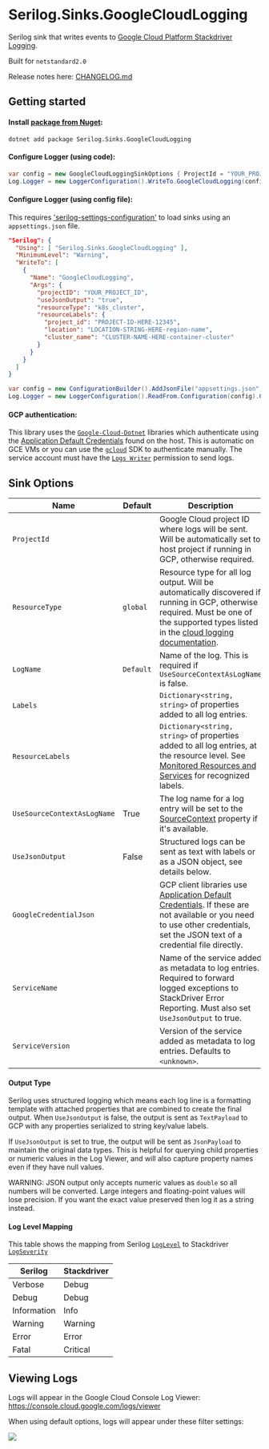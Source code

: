 # Serilog.Sinks.GoogleCloudLogging

Serilog sink that writes events to [Google Cloud Platform Stackdriver Logging](https://cloud.google.com/logging/). 

Built for `netstandard2.0` 

Release notes here: [CHANGELOG.md](CHANGELOG.md)

## Getting started

#### Install [package from Nuget](https://www.nuget.org/packages/Serilog.Sinks.GoogleCloudLogging/):

```
dotnet add package Serilog.Sinks.GoogleCloudLogging
```

#### Configure Logger (using code):

```csharp
var config = new GoogleCloudLoggingSinkOptions { ProjectId = "YOUR_PROJECT_ID", UseJsonOutput = true };
Log.Logger = new LoggerConfiguration().WriteTo.GoogleCloudLogging(config).CreateLogger();
```

#### Configure Logger (using config file):

This requires ['serilog-settings-configuration'](https://github.com/serilog/serilog-settings-configuration) to load sinks using an `appsettings.json` file.

```json
"Serilog": {
  "Using": [ "Serilog.Sinks.GoogleCloudLogging" ],
  "MinimumLevel": "Warning",
  "WriteTo": [
    {
      "Name": "GoogleCloudLogging",
      "Args": {
        "projectID": "YOUR_PROJECT_ID",
        "useJsonOutput": "true",
        "resourceType": "k8s_cluster",
        "resourceLabels": {
          "project_id": "PROJECT-ID-HERE-12345",
          "location": "LOCATION-STRING-HERE-region-name",
          "cluster_name": "CLUSTER-NAME-HERE-container-cluster"
        }
      }
    }
  ]
}
```
```csharp
var config = new ConfigurationBuilder().AddJsonFile("appsettings.json", optional: true, reloadOnChange: true).Build();
Log.Logger = new LoggerConfiguration().ReadFrom.Configuration(config).CreateLogger();
```

#### GCP authentication:

This library uses the [`Google-Cloud-Dotnet`](https://googleapis.github.io/google-cloud-dotnet/) libraries which authenticate using the [Application Default Credentials](https://cloud.google.com/docs/authentication/production#providing_credentials_to_your_application) found on the host. This is automatic on GCE VMs or you can use the [`gcloud`](https://cloud.google.com/sdk/) SDK to authenticate manually. The service account must have the [`Logs Writer`](https://cloud.google.com/logging/docs/access-control) permission to send logs.

## Sink Options

Name | Default | Description
---- | ------- | -----------
`ProjectId` | | Google Cloud project ID where logs will be sent. Will be automatically set to host project if running in GCP, otherwise required.  
`ResourceType` | `global` | Resource type for all log output. Will be automatically discovered if running in GCP, otherwise required. Must be one of the supported types listed in the  [cloud logging documentation](https://cloud.google.com/logging/docs/api/v2/resource-list).
`LogName` | `Default` | Name of the log. This is required if `UseSourceContextAsLogName` is false.
`Labels` | | `Dictionary<string, string>` of properties added to all log entries.
`ResourceLabels` | | `Dictionary<string, string>` of properties added to all log entries, at the resource level. See [Monitored Resources and Services](https://cloud.google.com/logging/docs/api/v2/resource-list) for recognized labels.
`UseSourceContextAsLogName` | True | The log name for a log entry will be set to the [SourceContext](https://github.com/serilog/serilog/wiki/Writing-Log-Events#source-contexts) property if it's available.
`UseJsonOutput` | False | Structured logs can be sent as text with labels or as a JSON object, see details below.
`GoogleCredentialJson` | | GCP client libraries use [Application Default Credentials](https://cloud.google.com/docs/authentication/production#providing_credentials_to_your_application). If these are not available or you need to use other credentials, set the JSON text of a credential file directly.
`ServiceName` | | Name of the service added as metadata to log entries. Required to forward logged exceptions to StackDriver Error Reporting. Must also set `UseJsonOutput` to true.
`ServiceVersion` | | Version of the service added as metadata to log entries. Defaults to `<unknown>`.

#### Output Type

Serilog uses structured logging which means each log line is a formatting template with attached properties that are combined to create the final output. When `UseJsonOutput` is false, the output is sent as `TextPayload` to GCP with any properties serialized to string key/value labels.

If `UseJsonOutput` is set to true, the output will be sent as `JsonPayload` to maintain the original data types. This is helpful for querying child properties or numeric values in the Log Viewer, and will also capture property names even if they have null values. 

WARNING: JSON output only accepts numeric values as `double` so all numbers will be converted. Large integers and floating-point values will lose precision. If you want the exact value preserved then log it as a string instead.

#### Log Level Mapping

This table shows the mapping from Serilog [`LogLevel`](https://github.com/serilog/serilog/wiki/Configuration-Basics#minimum-level) to Stackdriver [`LogSeverity`](https://cloud.google.com/logging/docs/reference/v2/rest/v2/LogEntry#LogSeverity)

Serilog | Stackdriver
------------- | -----------------
Verbose | Debug
Debug | Debug
Information | Info
Warning | Warning
Error | Error
Fatal | Critical

## Viewing Logs

Logs will appear in the Google Cloud Console Log Viewer: https://console.cloud.google.com/logs/viewer

When using default options, logs will appear under these filter settings:

![](https://i.imgur.com/3lk1LLM.png)
